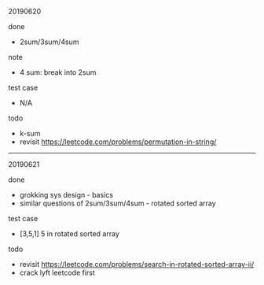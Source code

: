 20190620

done

- 2sum/3sum/4sum

note

- 4 sum: break into 2sum

test case

- N/A

todo

- k-sum
- revisit https://leetcode.com/problems/permutation-in-string/

---

20190621

done

- grokking sys design - basics
- similar questions of 2sum/3sum/4sum - rotated sorted array

test case

- [3,5,1] 5 in rotated sorted array

todo

- revisit https://leetcode.com/problems/search-in-rotated-sorted-array-ii/
- crack lyft leetcode first
